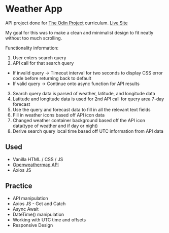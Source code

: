 # Weather App

API project done for [The Odin Project](https://www.theodinproject.com/paths/full-stack-javascript/courses/javascript/lessons/weather-app) curriculum.
[Live Site](https://red4lpha.github.io/WeatherApp/)

My goal for this was to make a clean and minimalist design to fit neatly without too much scrolling. 

Functionality information:
1. User enters search query
2. API call for that search query
  - If invalid query -> Timeout interval for two seconds to display CSS error code before returning back to default
  - If valid query -> Continue onto async function for API results
3. Search query data is parsed of weather, latitude, and longitude data
4. Latitude and longitude data is used for 2nd API call for query area 7-day forecast
5. Use the query and forecast data to fill in all the relevant text fields
6. Fill in weather icons based off API icon data
7. Changed weather container background based off the API icon data(type of weather and if day or night)
8. Derive search query local time based off UTC information from API data


## Used

- Vanilla HTML / CSS / JS
- [Openweathermap API](https://openweathermap.org/)
- Axios JS

## Practice

- API manipulation
- Axios JS - Get and Catch
- Async Await
- DateTime() manipulation
- Working with UTC time and offsets
- Responsive Design
